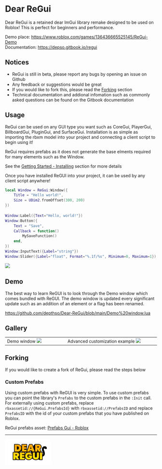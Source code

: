 # Dear ReGui
Dear ReGui is a retained dear ImGui library remake designed to be used on Roblox!
This is perfect for beginners and performance.

Demo place: https://www.roblox.com/games/136436665525145/ReGui-Demo \
Documentation: https://depso.gitbook.io/regui

## Notices
- ReGui is still in beta, please report any bugs by opening an issue on Github
- Any feedback or suggestions would be great
- If you would like to fork this, please read the [Forking](#forking) section
- Technical documentation and addional infomation such as commonly asked questions can be found on the Gitbook documentation
  
## Usage
ReGui can be used on any GUI type you want such as CoreGui, PlayerGui, BillboardGui, PluginGui, and SurfaceGui.
Installation is as simple as importing the rbxm model into your project and connecting a client script to begin using it!

ReGui requires prefabs as it does not generate the base elments required for many elements such as the Window.

See the [Getting Started - Installing](https://depso.gitbook.io/regui/getting-started/installing) section for more details

Once you have installed ReGUI into your project, it can be used by any client script anywhere!
```lua
local Window = ReGui:Window({
	Title = "Hello world!",
	Size = UDim2.fromOffset(300, 200)
})

Window:Label({Text="Hello, world!"})
Window:Button({
	Text = "Save",
	Callback = function()
		MySaveFunction()
	end,
})
Window:InputText({Label="string"})
Window:Slider({Label="float", Format="%.1f/%s", Minimum=0, Maximum=1})
```

<img src="https://github.com/user-attachments/assets/9181571f-39c3-42bc-8677-3a433c92e6e3" width="400px">

## Demo
The best way to learn ReGUI is to look through the Demo window which comes bundled with ReGUI.
The demo window is updated every significant update such as an addition of an element or a flag has been renamed.

https://github.com/depthso/Dear-ReGui/blob/main/Demo%20window.lua

## Gallery
<table>
	<tr>
		<td width="400">
			Demo window
			<img src="https://github.com/user-attachments/assets/0b9028a1-4615-4ddb-a2cc-0068653f562e">
		</td>
		<td width="600">
			Advanced customization example
			<img src="https://github.com/user-attachments/assets/c2e9be5d-819b-4620-9a0f-b99f42e21886">
		</td>
	</tr>
</table>

## Forking
If you would like to create a fork of ReGui, please read the steps below

### Custom Prefabs
Using custom prefabs with ReGUI is very simple. 
To use custom prefabs you can point the library's `Prefabs` to the custom prefabs in the `:Init` call. For externally using custom prefabs, replace `rbxassetid://{ReGui.PrefabsId}` with `rbxassetid://PrefabsID` and replace `PrefabsID` with the id of your custom prefabs that you have published on Roblox.

ReGui prefabs asset: [Prefabs Gui - Roblox](https://create.roblox.com/store/asset/71968920594655)

---
<img src="/docs/images/Dear ReGui.png" width="30%">
